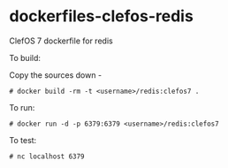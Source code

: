 dockerfiles-clefos-redis
========================

ClefOS 7 dockerfile for redis

To build:

Copy the sources down -

	# docker build -rm -t <username>/redis:clefos7 .

To run:

	# docker run -d -p 6379:6379 <username>/redis:clefos7

To test:

	# nc localhost 6379

